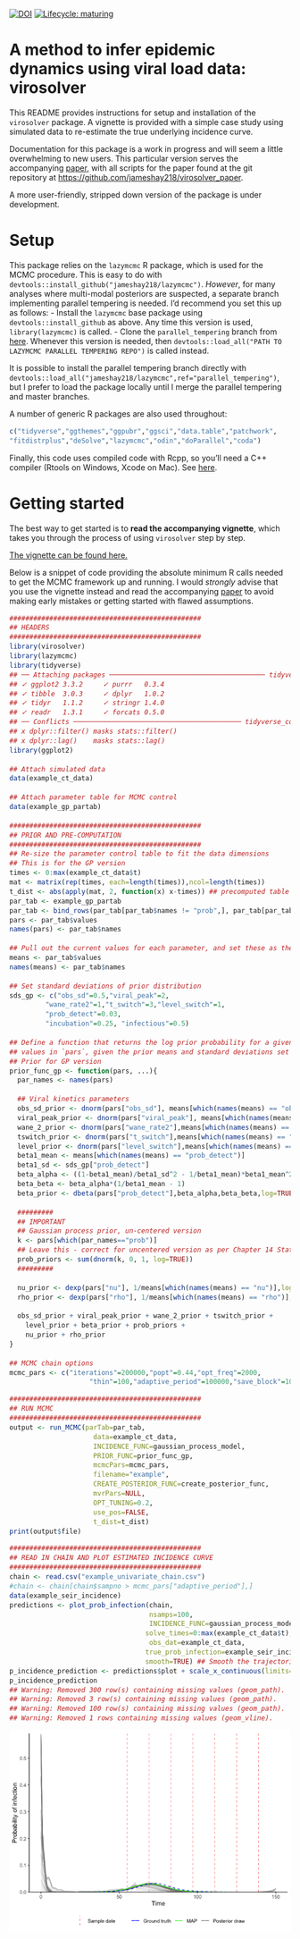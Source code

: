 
[![DOI](https://zenodo.org/badge/301812162.svg)](https://zenodo.org/badge/latestdoi/301812162)
[![Lifecycle:
maturing](https://img.shields.io/badge/lifecycle-maturing-blue.svg)](https://www.tidyverse.org/lifecycle/#maturing)

# A method to infer epidemic dynamics using viral load data: virosolver

This README provides instructions for setup and installation of the
`virosolver` package. A vignette is provided with a simple case study
using simulated data to re-estimate the true underlying incidence curve.

Documentation for this package is a work in progress and will seem a
little overwhelming to new users. This particular version serves the
accompanying [paper](https://doi.org/10.1101/2020.10.08.20204222), with
all scripts for the paper found at the git repository at
<https://github.com/jameshay218/virosolver_paper>.

A more user-friendly, stripped down version of the package is under
development.

# Setup

This package relies on the `lazymcmc` R package, which is used for the
MCMC procedure. This is easy to do with
`devtools::install_github("jameshay218/lazymcmc")`. *However*, for many
analyses where multi-modal posteriors are suspected, a separate branch
implementing parallel tempering is needed. I’d recommend you set this up
as follows: - Install the `lazymcmc` base package using
`devtools::install_github` as above. Any time this version is used,
`library(lazymcmc)` is called. - Clone the `parallel_tempering` branch
from
[here](https://github.com/jameshay218/lazymcmc/tree/parallel_tempering).
Whenever this version is needed, then `devtools::load_all("PATH TO
LAZYMCMC PARALLEL TEMPERING REPO")` is called instead.

It is possible to install the parallel tempering branch directly with
`devtools::load_all("jameshay218/lazymcmc",ref="parallel_tempering")`,
but I prefer to load the package locally until I merge the parallel
tempering and master branches.

A number of generic R packages are also used throughout:

``` r
c("tidyverse","ggthemes","ggpubr","ggsci","data.table","patchwork",
"fitdistrplus","deSolve","lazymcmc","odin","doParallel","coda")
```

Finally, this code uses compiled code with Rcpp, so you’ll need a C++
compiler (Rtools on Windows, Xcode on Mac). See
[here](http://adv-r.had.co.nz/Rcpp.html).

# Getting started

The best way to get started is to **read the accompanying vignette**,
which takes you through the process of using `virosolver` step by step.

[The vignette can be found
here.](https://jameshay218.github.io/virosolver/inst/doc/vignette.html)

Below is a snippet of code providing the absolute minimum R calls needed
to get the MCMC framework up and running. I would *strongly* advise that
you use the vignette instead and read the accompanying
[paper](https://doi.org/10.1101/2020.10.08.20204222) to avoid making
early mistakes or getting started with flawed assumptions.

``` r
################################################
## HEADERS
################################################
library(virosolver)
library(lazymcmc)
library(tidyverse)
## ── Attaching packages ─────────────────────────────────────── tidyverse 1.3.0 ──
## ✓ ggplot2 3.3.2     ✓ purrr   0.3.4
## ✓ tibble  3.0.3     ✓ dplyr   1.0.2
## ✓ tidyr   1.1.2     ✓ stringr 1.4.0
## ✓ readr   1.3.1     ✓ forcats 0.5.0
## ── Conflicts ────────────────────────────────────────── tidyverse_conflicts() ──
## x dplyr::filter() masks stats::filter()
## x dplyr::lag()    masks stats::lag()
library(ggplot2)

## Attach simulated data
data(example_ct_data)

## Attach parameter table for MCMC control
data(example_gp_partab)

################################################
## PRIOR AND PRE-COMPUTATION
################################################
## Re-size the parameter control table to fit the data dimensions
## This is for the GP version
times <- 0:max(example_ct_data$t)
mat <- matrix(rep(times, each=length(times)),ncol=length(times))
t_dist <- abs(apply(mat, 2, function(x) x-times)) ## precomputed table of pairwise distances in time, used for the Gaussian process prior
par_tab <- example_gp_partab
par_tab <- bind_rows(par_tab[par_tab$names != "prob",], par_tab[par_tab$names == "prob",][1:length(times),])
pars <- par_tab$values
names(pars) <- par_tab$names

## Pull out the current values for each parameter, and set these as the prior means
means <- par_tab$values
names(means) <- par_tab$names

## Set standard deviations of prior distribution
sds_gp <- c("obs_sd"=0.5,"viral_peak"=2,
         "wane_rate2"=1,"t_switch"=3,"level_switch"=1,
         "prob_detect"=0.03,
         "incubation"=0.25, "infectious"=0.5)

## Define a function that returns the log prior probability for a given vector of parameter
## values in `pars`, given the prior means and standard deviations set above.
## Prior for GP version
prior_func_gp <- function(pars, ...){
  par_names <- names(pars)
  
  ## Viral kinetics parameters
  obs_sd_prior <- dnorm(pars["obs_sd"], means[which(names(means) == "obs_sd")], sds_gp["obs_sd"],log=TRUE)
  viral_peak_prior <- dnorm(pars["viral_peak"], means[which(names(means) == "viral_peak")], sds_gp["viral_peak"],log=TRUE)
  wane_2_prior <- dnorm(pars["wane_rate2"],means[which(names(means) == "wane_rate2")],sds_gp["wane_rate2"],log=TRUE)
  tswitch_prior <- dnorm(pars["t_switch"],means[which(names(means) == "t_switch")],sds_gp["t_switch"],log=TRUE)
  level_prior <- dnorm(pars["level_switch"],means[which(names(means) == "level_switch")],sds_gp["level_switch"],log=TRUE)
  beta1_mean <- means[which(names(means) == "prob_detect")]
  beta1_sd <- sds_gp["prob_detect"]
  beta_alpha <- ((1-beta1_mean)/beta1_sd^2 - 1/beta1_mean)*beta1_mean^2
  beta_beta <- beta_alpha*(1/beta1_mean - 1)
  beta_prior <- dbeta(pars["prob_detect"],beta_alpha,beta_beta,log=TRUE)
  
  #########
  ## IMPORTANT
  ## Gaussian process prior, un-centered version
  k <- pars[which(par_names=="prob")]
  ## Leave this - correct for uncentered version as per Chapter 14 Statistical Rethinking
  prob_priors <- sum(dnorm(k, 0, 1, log=TRUE))
  #########
  
  nu_prior <- dexp(pars["nu"], 1/means[which(names(means) == "nu")],log=TRUE)
  rho_prior <- dexp(pars["rho"], 1/means[which(names(means) == "rho")],log=TRUE)
  
  obs_sd_prior + viral_peak_prior + wane_2_prior + tswitch_prior +
    level_prior + beta_prior + prob_priors +
    nu_prior + rho_prior
}

## MCMC chain options
mcmc_pars <- c("iterations"=200000,"popt"=0.44,"opt_freq"=2000,
                    "thin"=100,"adaptive_period"=100000,"save_block"=100)
```

``` r
################################################
## RUN MCMC
################################################
output <- run_MCMC(parTab=par_tab,
                     data=example_ct_data,
                     INCIDENCE_FUNC=gaussian_process_model,
                     PRIOR_FUNC=prior_func_gp,
                     mcmcPars=mcmc_pars,
                     filename="example",
                     CREATE_POSTERIOR_FUNC=create_posterior_func,
                     mvrPars=NULL,
                     OPT_TUNING=0.2,
                     use_pos=FALSE,
                     t_dist=t_dist)
print(output$file)
```

``` r
################################################
## READ IN CHAIN AND PLOT ESTIMATED INCIDENCE CURVE
################################################
chain <- read.csv("example_univariate_chain.csv")
#chain <- chain[chain$sampno > mcmc_pars["adaptive_period"],]
data(example_seir_incidence)
predictions <- plot_prob_infection(chain, 
                                   nsamps=100, 
                                   INCIDENCE_FUNC=gaussian_process_model,
                                  solve_times=0:max(example_ct_data$t),
                                   obs_dat=example_ct_data,
                                  true_prob_infection=example_seir_incidence,
                                  smooth=TRUE) ## Smooth the trajectories a bit
p_incidence_prediction <- predictions$plot + scale_x_continuous(limits=c(0,150))
p_incidence_prediction
## Warning: Removed 300 row(s) containing missing values (geom_path).
## Warning: Removed 3 row(s) containing missing values (geom_path).
## Warning: Removed 100 row(s) containing missing values (geom_path).
## Warning: Removed 1 rows containing missing values (geom_vline).
```

![](man/figures/unnamed-chunk-4-1.png)<!-- -->
